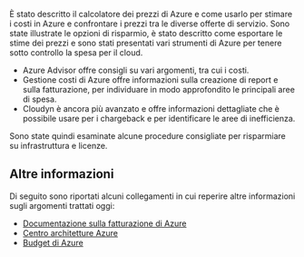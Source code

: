 È stato descritto il calcolatore dei prezzi di Azure e come usarlo per stimare i costi in Azure e confrontare i prezzi tra le diverse offerte di servizio. Sono state illustrate le opzioni di risparmio, è stato descritto come esportare le stime dei prezzi e sono stati presentati vari strumenti di Azure per tenere sotto controllo la spesa per il cloud.

- Azure Advisor offre consigli su vari argomenti, tra cui i costi.
- Gestione costi di Azure offre informazioni sulla creazione di report e sulla fatturazione, per individuare in modo approfondito le principali aree di spesa. 
- Cloudyn è ancora più avanzato e offre informazioni dettagliate che è possibile usare per i chargeback e per identificare le aree di inefficienza.

Sono state quindi esaminate alcune procedure consigliate per risparmiare su infrastruttura e licenze.

## <a name="learn-more"></a>Altre informazioni

Di seguito sono riportati alcuni collegamenti in cui reperire altre informazioni sugli argomenti trattati oggi:

- [Documentazione sulla fatturazione di Azure](https://docs.microsoft.com/azure/billing/)
- [Centro architetture Azure](https://docs.microsoft.com/azure/architecture/)
- [Budget di Azure](https://docs.microsoft.com/azure/billing/billing-cost-management-budget-scenario)

